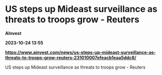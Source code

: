 # US steps up Mideast surveillance as threats to troops grow - Reuters
**AInvest**

**2023-10-24 13:55**

**https://www.ainvest.com/news/us-steps-up-mideast-surveillance-as-threats-to-troops-grow-reuters-231010007efeacb1eaa5ddc8/**

US steps up Mideast surveillance as threats to troops grow - Reuters